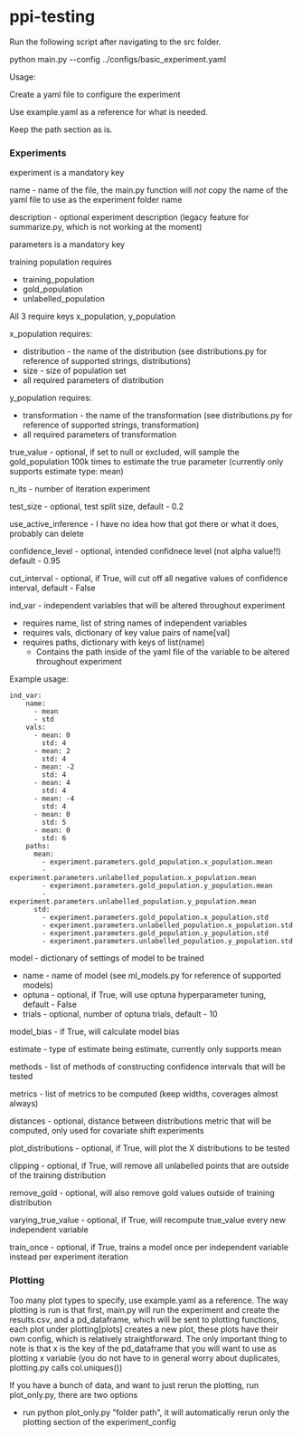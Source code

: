 # ppi-testing
Run the following script after navigating to the src folder.

python main.py --config ../configs/basic_experiment.yaml

Usage:

Create a yaml file to configure the experiment

Use example.yaml as a reference for what is needed.

Keep the path section as is.

### Experiments

experiment is a mandatory key

name - name of the file, the main.py function will *not* copy the name of the yaml file to use as the experiment folder name

description - optional experiment description (legacy feature for summarize.py, which is not working at the moment)

parameters is a mandatory key

training population requires
- training_population
- gold_population
- unlabelled_population

All 3 require keys x_population, y_population

x_population requires:

- distribution - the name of the distribution (see distributions.py for reference of supported strings, distributions)
- size - size of population set
- all required parameters of distribution

y_population requires:
- transformation - the name of the transformation (see distributions.py for reference of supported strings, transformation)
- all required parameters of transformation

true_value - optional, if set to null or excluded, will sample the gold_population 100k times to estimate the true parameter (currently only supports estimate type: mean)

n_its - number of iteration experiment

test_size - optional, test split size, default - 0.2

use_active_inference - I have no idea how that got there or what it does, probably can delete

confidence_level - optional, intended confidnece level (not alpha value!!) default - 0.95

cut_interval - optional, if True, will cut off all negative values of confidence interval, default - False

ind_var - independent variables that will be altered throughout experiment
- requires name, list of string names of independent variables
- requires vals, dictionary of key value pairs of name\[val\]
- requires paths, dictionary with keys of list(name)
    - Contains the path inside of the yaml file of the variable to be altered throughout experiment

Example usage:

```
ind_var:
    name: 
      - mean
      - std
    vals:
      - mean: 0
        std: 4
      - mean: 2
        std: 4
      - mean: -2
        std: 4
      - mean: 4
        std: 4
      - mean: -4
        std: 4
      - mean: 0
        std: 5
      - mean: 0
        std: 6
    paths:
      mean:
        - experiment.parameters.gold_population.x_population.mean
        - experiment.parameters.unlabelled_population.x_population.mean
        - experiment.parameters.gold_population.y_population.mean
        - experiment.parameters.unlabelled_population.y_population.mean
      std:
        - experiment.parameters.gold_population.x_population.std
        - experiment.parameters.unlabelled_population.x_population.std
        - experiment.parameters.gold_population.y_population.std
        - experiment.parameters.unlabelled_population.y_population.std
```

model - dictionary of settings of model to be trained
- name - name of model (see ml_models.py for reference of supported models)
- optuna - optional, if True, will use optuna hyperparameter tuning, default - False
- trials - optional, number of optuna trials, default - 10

model_bias - if True, will calculate model bias

estimate - type of estimate being estimate, currently only supports mean

methods - list of methods of constructing confidence intervals that will be tested

metrics - list of metrics to be computed (keep widths, coverages almost always)

distances - optional, distance between distributions metric that will be computed, only used for covariate shift experiments

plot_distributions - optional, if True, will plot the X distributions to be tested

clipping - optional, if True, will remove all unlabelled points that are outside of the training distribution

remove_gold - optional, will also remove gold values outside of training distribution

varying_true_value - optional, if True, will recompute true_value every new independent variable

train_once - optional, if True, trains a model once per independent variable instead per experiment iteration

### Plotting

Too many plot types to specify, use example.yaml as a reference. The way plotting is run is that first, main.py will run the experiment and create the results.csv, and a pd_dataframe, which will be sent to 
plotting functions, each plot under plotting\[plots\] creates a new plot, these plots have their own config, which is relatively straightforward. The only important thing to note is that x is the key of the pd_dataframe that you will want to use as plotting x variable (you do not have to in general worry about duplicates, plotting.py calls col.uniques())

If you have a bunch of data, and want to just rerun the plotting, run plot_only.py, there are two options
- run python plot_only.py "folder path", it will automatically rerun only the plotting section of the experiment_config